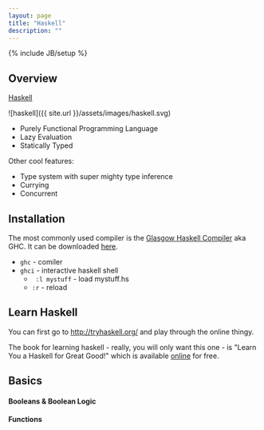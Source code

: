 ```yaml
---
layout: page
title: "Haskell"
description: ""
---
```

{% include JB/setup %}


## Overview

[Haskell](https://www.haskell.org/)

![haskell]({{ site.url }}/assets/images/haskell.svg)
<style>
img[alt="haskell"] { 
  max-width:  120px; 
  display: block;
}
</style>


* Purely Functional Programming Language
* Lazy Evaluation
* Statically Typed

Other cool features:

* Type system with super mighty type inference
* Currying
* Concurrent


## Installation

The most commonly used compiler is the [Glasgow Haskell Compiler](https://en.wikipedia.org/wiki/Glasgow_Haskell_Compiler) aka GHC. It can be downloaded [here](https://www.haskell.org/ghc/).

* ``` ghc ``` - comiler
* ``` ghci ``` - interactive haskell shell
  * ```  :l mystuff ``` - load mystuff.hs
  * ``` :r ``` - reload


## Learn Haskell

You can first go to <http://tryhaskell.org/> and play through the online thingy.

The book for learning haskell - really, you will only want this one - is "Learn You a Haskell for Great Good!" which is available [online](http://learnyouahaskell.com/chapters) for free.



## Basics

#### Booleans & Boolean Logic


#### Functions



